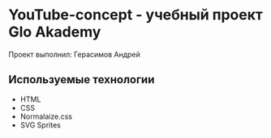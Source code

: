# YouTube-concept - учебный проект Glo Akademy
Проект выполнил: Герасимов Андрей

## Используемые технологии
- HTML
- CSS
- Normalaize.css
- SVG Sprites

